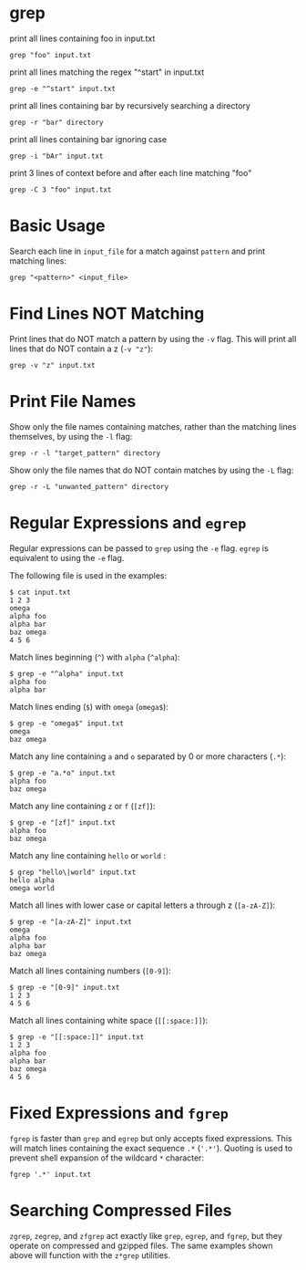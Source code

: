 # grep

print all lines containing foo in input.txt

    grep "foo" input.txt


print all lines matching the regex "^start" in input.txt

    grep -e "^start" input.txt


print all lines containing bar by recursively searching a directory

    grep -r "bar" directory


print all lines containing bar ignoring case

    grep -i "bAr" input.txt


print 3 lines of context before and after each line matching "foo"

    grep -C 3 "foo" input.txt



# Basic Usage

Search each line in `input_file` for a match against `pattern` and print
matching lines:

    grep "<pattern>" <input_file>



# Find Lines NOT Matching

Print lines that do NOT match a pattern by using the `-v` flag. This will print
all lines that do NOT contain a z (`-v "z"`):

    grep -v "z" input.txt



# Print File Names

Show only the file names containing matches, rather than the matching lines
themselves, by using the `-l` flag:

    grep -r -l "target_pattern" directory


Show only the file names that do NOT contain matches by using the `-L` flag:

    grep -r -L "unwanted_pattern" directory



# Regular Expressions and `egrep`

Regular expressions can be passed to `grep` using the `-e` flag. `egrep` is
equivalent to using the `-e` flag.

The following file is used in the examples:

    $ cat input.txt
    1 2 3
    omega
    alpha foo
    alpha bar
    baz omega
    4 5 6


Match lines beginning (`^`) with `alpha` (`^alpha`):

    $ grep -e "^alpha" input.txt
    alpha foo
    alpha bar


Match lines ending (`$`) with `omega` (`omega$`):

    $ grep -e "omega$" input.txt
    omega
    baz omega


Match any line containing `a` and `o` separated by 0 or more characters (`.*`):

    $ grep -e "a.*o" input.txt
    alpha foo
    baz omega


Match any line containing `z` or `f` (`[zf]`):

    $ grep -e "[zf]" input.txt
    alpha foo
    baz omega


Match any line containing `hello` or `world` :

    $ grep "hello\|world" input.txt
    hello alpha
    omega world


Match all lines with lower case or capital letters a through z (`[a-zA-Z]`):

    $ grep -e "[a-zA-Z]" input.txt
    omega
    alpha foo
    alpha bar
    baz omega


Match all lines containing numbers (`[0-9]`):

    $ grep -e "[0-9]" input.txt
    1 2 3
    4 5 6


Match all lines containing white space (`[[:space:]]`):

    $ grep -e "[[:space:]]" input.txt
    1 2 3
    alpha foo
    alpha bar
    baz omega
    4 5 6


# Fixed Expressions and `fgrep`

`fgrep` is faster than `grep` and `egrep` but only accepts fixed expressions.
This will match lines containing the exact sequence `.*` (`'.*'`). Quoting is
used to prevent shell expansion of the wildcard `*` character:

    fgrep '.*' input.txt



# Searching Compressed Files

`zgrep`, `zegrep`, and `zfgrep` act exactly like `grep`, `egrep`, and `fgrep`,
but they operate on compressed and gzipped files. The same examples shown above
will function with the `z*grep` utilities.


